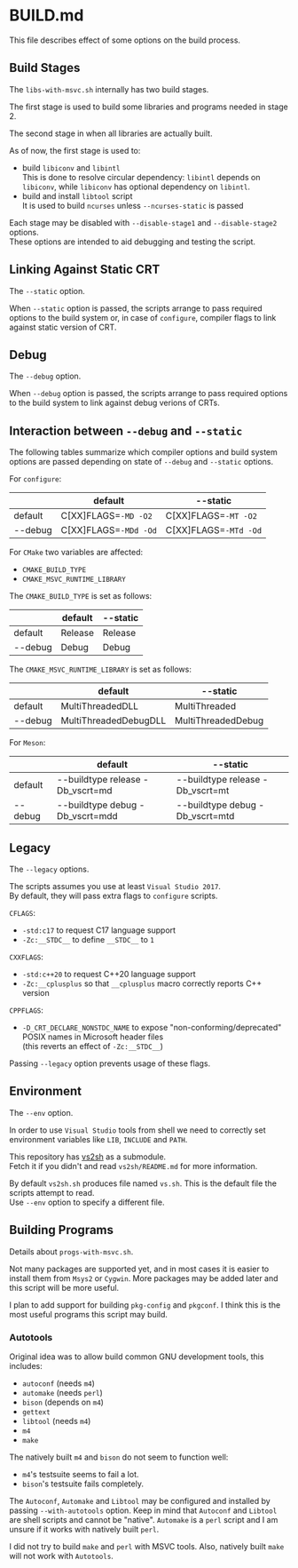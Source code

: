 # BUILD.md

This file describes effect of some options on the build process.

## Build Stages

The `libs-with-msvc.sh` internally has two build stages.

The first stage is used to build some libraries and programs needed in stage 2.

The second stage in when all libraries are actually built.

As of now, the first stage is used to:

- build `libiconv` and `libintl`  
  This is done to resolve circular dependency: `libintl` depends on `libiconv`,
  while `libiconv` has optional dependency on `libintl`.
- build and install `libtool` script  
  It is used to build `ncurses` unless `--ncurses-static` is passed

Each stage may be disabled with `--disable-stage1` and `--disable-stage2`
options.  
These options are intended to aid debugging and testing the script.

## Linking Against Static CRT

The `--static` option.

When `--static` option is passed, the scripts arrange to pass required options
to the build system or, in case of `configure`, compiler flags to link
against static version of CRT.

## Debug

The `--debug` option.

When `--debug` option is passed, the scripts arrange to pass required options
to the build system to link against debug verions of CRTs.

## Interaction between `--debug` and `--static`

The following tables summarize which compiler options and build system
options are passed depending on state of `--debug` and `--static` options.

For `configure`:

|         | default               | --static              |
| ------- | --------------------- | --------------------- |
| default | C[XX]FLAGS=`-MD -O2`  | C[XX]FLAGS=`-MT -O2`  |
| --debug | C[XX]FLAGS=`-MDd -Od` | C[XX]FLAGS=`-MTd -Od` |

For `CMake` two variables are affected:

- `CMAKE_BUILD_TYPE`
- `CMAKE_MSVC_RUNTIME_LIBRARY`

The `CMAKE_BUILD_TYPE` is set as follows:

|         | default | --static |
| ------- | ------- | -------- |
| default | Release | Release  |
| --debug | Debug   | Debug    |

The `CMAKE_MSVC_RUNTIME_LIBRARY` is set as follows:

|         | default               | --static           |
| ------- | --------------------- | ------------------ |
| default | MultiThreadedDLL      | MultiThreaded      |
| --debug | MultiThreadedDebugDLL | MultiThreadedDebug |

For `Meson`:

|         | default                          | --static                         |
| ------- | -------------------------------- | -------------------------------- |
| default | --buildtype release -Db_vscrt=md | --buildtype release -Db_vscrt=mt |
| --debug | --buildtype debug -Db_vscrt=mdd  | --buildtype debug -Db_vscrt=mtd  |

## Legacy

The `--legacy` options.

The scripts assumes you use at least `Visual Studio 2017`.  
By default, they will pass extra flags to `configure` scripts.

`CFLAGS`:

- `-std:c17` to request C17 language support
- `-Zc:__STDC__` to define `__STDC__` to `1`

`CXXFLAGS`:

- `-std:c++20` to request C++20 language support
- `-Zc:__cplusplus` so that `__cplusplus` macro correctly reports C++ version

`CPPFLAGS`:

- `-D_CRT_DECLARE_NONSTDC_NAME` to expose "non-conforming/deprecated"
  POSIX names in Microsoft header files  
  (this reverts an effect of `-Zc:__STDC__`)

Passing `--legacy` option prevents usage of these flags.

## Environment

The `--env` option.

In order to use `Visual Studio` tools from shell we need to correctly set
environment variables like `LIB`, `INCLUDE` and `PATH`.

This repository has [vs2sh](https://www.github.com/maiddaisuki/vs2sh)
as a submodule.  
Fetch it if you didn't and read `vs2sh/README.md` for more information.

By default `vs2sh.sh` produces file named `vs.sh`. This is the default file
the scripts attempt to read.  
Use `--env` option to specify a different file.

## Building Programs

Details about `progs-with-msvc.sh`.

Not many packages are supported yet, and in most cases it is easier to install
them from `Msys2` or `Cygwin`. More packages may be added later and this script
will be more useful.

I plan to add support for building `pkg-config` and `pkgconf`. I think this is
the most useful programs this script may build.

### Autotools

Original idea was to allow build common GNU development tools, this includes:

- `autoconf` (needs `m4`)
- `automake` (needs `perl`)
- `bison` (depends on `m4`)
- `gettext`
- `libtool` (needs `m4`)
- `m4`
- `make`

The natively built `m4` and `bison` do not seem to function well:

- `m4`'s testsuite seems to fail a lot.
- `bison`'s testsuite fails completely.

The `Autoconf`, `Automake` and `Libtool` may be configured and installed by
passing `--with-autotools` option. Keep in mind that `Autoconf` and `Libtool`
are shell scripts and cannot be "native". `Automake` is a `perl` script and
I am unsure if it works with natively built `perl`.

I did not try to build `make` and `perl` with MSVC tools. Also, natively built
`make` will not work with `Autotools`.
